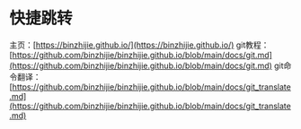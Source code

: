 # 快捷跳转
主页：[https://binzhijie.github.io/](https://binzhijie.github.io/)
git教程：[https://github.com/binzhijie/binzhijie.github.io/blob/main/docs/git.md](https://github.com/binzhijie/binzhijie.github.io/blob/main/docs/git.md)
git命令翻译：[https://github.com/binzhijie/binzhijie.github.io/blob/main/docs/git_translate.md](https://github.com/binzhijie/binzhijie.github.io/blob/main/docs/git_translate.md)